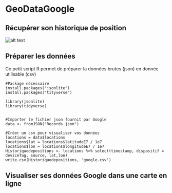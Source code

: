 # GeoDataGoogle

## Récupérer son historique de position

![alt text]([[http://url/to/img.png](https://github.com/bmericskay/GeoDataGoogle/blob/main/1.PNG)])

## Préparer les données

Ce petit script R permet de préparer la données brutes (json) en donnée utilisable (csv)

```{r}
#Package nécessaire
install.packages("jsonlite")
install.packages("tityverse")

library(jsonlite)
library(tidyverse)


#Importer le fichier json fournit par Google
data <- fromJSON("Records.json")

#Créer un csv pour visualiser vos données
locations = data$locations
locations$lat = locations$latitudeE7 / 1e7
locations$lon = locations$longitudeE7 / 1e7
Historiquedepositions <- locations %>% select(timestamp, dispositif = deviceTag, source, lat,lon)
write.csv(Historiquedepositions, 'google.csv')
```


## Visualiser ses données Google dans une carte en ligne
